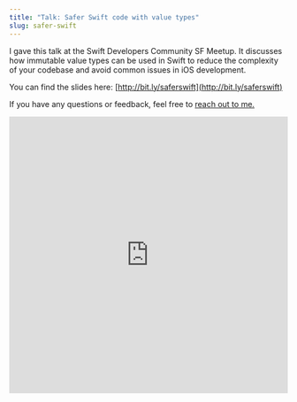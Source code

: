 ```yaml
---
title: "Talk: Safer Swift code with value types"
slug: safer-swift
--- 
```


I gave this talk at the Swift Developers Community SF Meetup. It discusses how immutable value types can be used in Swift to reduce the complexity of your codebase and avoid common issues in iOS development.

You can find the slides here: [http://bit.ly/saferswift](http://bit.ly/saferswift)

If you have any questions or feedback, feel free to [reach out to me.](mailto:benji@makeschool.com) 

<iframe src="https://player.vimeo.com/video/121836459" width=100% height=500px frameborder="0" webkitallowfullscreen mozallowfullscreen allowfullscreen></iframe>